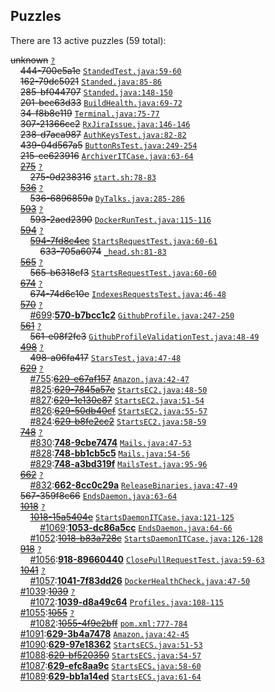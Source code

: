 ## Puzzles

There are 13 active puzzles (59 total):


<del>unknown</del> [`?`](../master/?)<br/>
&nbsp;&nbsp;&nbsp;&nbsp;<del>444-700e5a1e</del> [`StandedTest.java:59-60`](../master/rultor-drain/src/test/java/com/rultor/drain/StandedTest.java#L59-L60)<br/>
&nbsp;&nbsp;&nbsp;&nbsp;<del>162-79dc5021</del> [`Standed.java:85-86`](../master/rultor-drain/src/main/java/com/rultor/drain/Standed.java#L85-L86)<br/>
&nbsp;&nbsp;&nbsp;&nbsp;<del>285-bf044707</del> [`Standed.java:148-150`](../master/rultor-drain/src/main/java/com/rultor/drain/Standed.java#L148-L150)<br/>
&nbsp;&nbsp;&nbsp;&nbsp;<del>201-bee63d33</del> [`BuildHealth.java:69-72`](../master/rultor-widget/src/main/java/com/rultor/widget/BuildHealth.java#L69-L72)<br/>
&nbsp;&nbsp;&nbsp;&nbsp;<del>34-f8b8e119</del> [`Terminal.java:75-77`](../master/rultor-base/src/main/java/com/rultor/shell/Terminal.java#L75-L77)<br/>
&nbsp;&nbsp;&nbsp;&nbsp;<del>307-21366cc2</del> [`RxJiraIssue.java:146-146`](../master/rultor-base/src/main/java/com/rultor/ext/jira/RxJiraIssue.java#L146-L146)<br/>
&nbsp;&nbsp;&nbsp;&nbsp;<del>238-d7aca987</del> [`AuthKeysTest.java:82-82`](../master/rultor-web/src/test/java/com/rultor/web/AuthKeysTest.java#L82-L82)<br/>
&nbsp;&nbsp;&nbsp;&nbsp;<del>439-04d567a5</del> [`ButtonRsTest.java:249-254`](../master/rultor-web/src/test/java/com/rultor/web/ButtonRsTest.java#L249-L254)<br/>
&nbsp;&nbsp;&nbsp;&nbsp;<del>215-ce623916</del> [`ArchiverITCase.java:63-64`](../master/rultor-users/src/test/java/com/rultor/users/pgsql/ArchiverITCase.java#L63-L64)<br/>
&nbsp;&nbsp;&nbsp;&nbsp;[<del>275</del>](https://github.com/rultor/rultor/issues/275) [`?`](../master/?)<br/>
&nbsp;&nbsp;&nbsp;&nbsp;&nbsp;&nbsp;&nbsp;&nbsp;<del>275-0d238316</del> [`start.sh:78-83`](../master/rultor-conveyer/src/main/resources/start.sh#L78-L83)<br/>
&nbsp;&nbsp;&nbsp;&nbsp;[<del>536</del>](https://github.com/yegor256/rultor/issues/536) [`?`](../master/?)<br/>
&nbsp;&nbsp;&nbsp;&nbsp;&nbsp;&nbsp;&nbsp;&nbsp;<del>536-6896859a</del> [`DyTalks.java:285-286`](../master/src/main/java/com/rultor/dynamo/DyTalks.java#L285-L286)<br/>
&nbsp;&nbsp;&nbsp;&nbsp;[<del>593</del>](https://github.com/yegor256/rultor/issues/593) [`?`](../master/?)<br/>
&nbsp;&nbsp;&nbsp;&nbsp;&nbsp;&nbsp;&nbsp;&nbsp;<del>593-2aed2390</del> [`DockerRunTest.java:115-116`](../master/src/test/java/com/rultor/agents/req/DockerRunTest.java#L115-L116)<br/>
&nbsp;&nbsp;&nbsp;&nbsp;[<del>594</del>](https://github.com/yegor256/rultor/issues/594) [`?`](../master/?)<br/>
&nbsp;&nbsp;&nbsp;&nbsp;&nbsp;&nbsp;&nbsp;&nbsp;[<del>594-7fd8c4ec</del>](https://github.com/yegor256/rultor/issues/633) [`StartsRequestTest.java:60-61`](../master/src/test/java/com/rultor/agents/req/StartsRequestTest.java#L60-L61)<br/>
&nbsp;&nbsp;&nbsp;&nbsp;&nbsp;&nbsp;&nbsp;&nbsp;&nbsp;&nbsp;&nbsp;&nbsp;<del>633-705a6074</del> [`_head.sh:81-83`](../master/src/main/resources/com/rultor/agents/req/_head.sh#L81-L83)<br/>
&nbsp;&nbsp;&nbsp;&nbsp;[<del>565</del>](https://github.com/yegor256/rultor/issues/565) [`?`](../master/?)<br/>
&nbsp;&nbsp;&nbsp;&nbsp;&nbsp;&nbsp;&nbsp;&nbsp;<del>565-b6318cf3</del> [`StartsRequestTest.java:60-60`](../master/src/test/java/com/rultor/agents/req/StartsRequestTest.java#L60-L60)<br/>
&nbsp;&nbsp;&nbsp;&nbsp;[<del>674</del>](https://github.com/yegor256/rultor/issues/674) [`?`](../master/?)<br/>
&nbsp;&nbsp;&nbsp;&nbsp;&nbsp;&nbsp;&nbsp;&nbsp;<del>674-74d6c10e</del> [`IndexesRequestsTest.java:46-48`](../master/src/test/java/com/rultor/agents/github/IndexesRequestsTest.java#L46-L48)<br/>
&nbsp;&nbsp;&nbsp;&nbsp;[<del>570</del>](https://github.com/yegor256/rultor/issues/570) [`?`](../master/?)<br/>
&nbsp;&nbsp;&nbsp;&nbsp;&nbsp;&nbsp;&nbsp;&nbsp;[#699](https://github.com/yegor256/rultor/issues/699):[**570-b7bcc1c2**](https://github.com/yegor256/rultor/issues/699) [`GithubProfile.java:247-250`](../master/src/main/java/com/rultor/profiles/GithubProfile.java#L247-L250)<br/>
&nbsp;&nbsp;&nbsp;&nbsp;[<del>561</del>](https://github.com/yegor256/rultor/issues/561) [`?`](../master/?)<br/>
&nbsp;&nbsp;&nbsp;&nbsp;&nbsp;&nbsp;&nbsp;&nbsp;<del>561-e08f2fc3</del> [`GithubProfileValidationTest.java:48-49`](../master/src/test/java/com/rultor/profiles/GithubProfileValidationTest.java#L48-L49)<br/>
&nbsp;&nbsp;&nbsp;&nbsp;[<del>498</del>](https://github.com/yegor256/rultor/issues/498) [`?`](../master/?)<br/>
&nbsp;&nbsp;&nbsp;&nbsp;&nbsp;&nbsp;&nbsp;&nbsp;<del>498-a06fa417</del> [`StarsTest.java:47-48`](../master/src/test/java/com/rultor/agents/github/StarsTest.java#L47-L48)<br/>
&nbsp;&nbsp;&nbsp;&nbsp;[<del>629</del>](https://github.com/yegor256/rultor/issues/629) [`?`](../master/?)<br/>
&nbsp;&nbsp;&nbsp;&nbsp;&nbsp;&nbsp;&nbsp;&nbsp;[#755](https://github.com/yegor256/rultor/issues/755):[<del>629-e67af157</del>](https://github.com/yegor256/rultor/issues/755) [`Amazon.java:42-47`](../master/src/main/java/com/rultor/agents/ec2/Amazon.java#L42-L47)<br/>
&nbsp;&nbsp;&nbsp;&nbsp;&nbsp;&nbsp;&nbsp;&nbsp;[#825](https://github.com/yegor256/rultor/issues/825):[<del>629-7845a57e</del>](https://github.com/yegor256/rultor/issues/825) [`StartsEC2.java:48-50`](../master/src/main/java/com/rultor/agents/ec2/StartsEC2.java#L48-L50)<br/>
&nbsp;&nbsp;&nbsp;&nbsp;&nbsp;&nbsp;&nbsp;&nbsp;[#827](https://github.com/yegor256/rultor/issues/827):[<del>629-1e130e87</del>](https://github.com/yegor256/rultor/issues/827) [`StartsEC2.java:51-54`](../master/src/main/java/com/rultor/agents/ec2/StartsEC2.java#L51-L54)<br/>
&nbsp;&nbsp;&nbsp;&nbsp;&nbsp;&nbsp;&nbsp;&nbsp;[#826](https://github.com/yegor256/rultor/issues/826):[<del>629-50db40cf</del>](https://github.com/yegor256/rultor/issues/826) [`StartsEC2.java:55-57`](../master/src/main/java/com/rultor/agents/ec2/StartsEC2.java#L55-L57)<br/>
&nbsp;&nbsp;&nbsp;&nbsp;&nbsp;&nbsp;&nbsp;&nbsp;[#824](https://github.com/yegor256/rultor/issues/824):[<del>629-b8fe2cc2</del>](https://github.com/yegor256/rultor/issues/824) [`StartsEC2.java:58-59`](../master/src/main/java/com/rultor/agents/ec2/StartsEC2.java#L58-L59)<br/>
&nbsp;&nbsp;&nbsp;&nbsp;[<del>748</del>](https://github.com/yegor256/rultor/issues/748) [`?`](../master/?)<br/>
&nbsp;&nbsp;&nbsp;&nbsp;&nbsp;&nbsp;&nbsp;&nbsp;[#830](https://github.com/yegor256/rultor/issues/830):[**748-9cbe7474**](https://github.com/yegor256/rultor/issues/830) [`Mails.java:47-53`](../master/src/main/java/com/rultor/agents/Mails.java#L47-L53)<br/>
&nbsp;&nbsp;&nbsp;&nbsp;&nbsp;&nbsp;&nbsp;&nbsp;[#828](https://github.com/yegor256/rultor/issues/828):[**748-bb1cb5c5**](https://github.com/yegor256/rultor/issues/828) [`Mails.java:54-56`](../master/src/main/java/com/rultor/agents/Mails.java#L54-L56)<br/>
&nbsp;&nbsp;&nbsp;&nbsp;&nbsp;&nbsp;&nbsp;&nbsp;[#829](https://github.com/yegor256/rultor/issues/829):[**748-a3bd319f**](https://github.com/yegor256/rultor/issues/829) [`MailsTest.java:95-96`](../master/src/test/java/com/rultor/agents/MailsTest.java#L95-L96)<br/>
&nbsp;&nbsp;&nbsp;&nbsp;[<del>662</del>](https://github.com/yegor256/rultor/issues/662) [`?`](../master/?)<br/>
&nbsp;&nbsp;&nbsp;&nbsp;&nbsp;&nbsp;&nbsp;&nbsp;[#832](https://github.com/yegor256/rultor/issues/832):[**662-8cc0c29a**](https://github.com/yegor256/rultor/issues/832) [`ReleaseBinaries.java:47-49`](../master/src/main/java/com/rultor/agents/github/ReleaseBinaries.java#L47-L49)<br/>
&nbsp;&nbsp;&nbsp;&nbsp;<del>567-359f8c66</del> [`EndsDaemon.java:63-64`](../master/src/main/java/com/rultor/agents/daemons/EndsDaemon.java#L63-L64)<br/>
&nbsp;&nbsp;&nbsp;&nbsp;[<del>1018</del>](https://github.com/yegor256/rultor/issues/1018) [`?`](../master/?)<br/>
&nbsp;&nbsp;&nbsp;&nbsp;&nbsp;&nbsp;&nbsp;&nbsp;[<del>1018-15a5404e</del>](https://github.com/yegor256/rultor/issues/1053) [`StartsDaemonITCase.java:121-125`](../master/src/test/java/com/rultor/agents/daemons/StartsDaemonITCase.java#L121-L125)<br/>
&nbsp;&nbsp;&nbsp;&nbsp;&nbsp;&nbsp;&nbsp;&nbsp;&nbsp;&nbsp;&nbsp;&nbsp;[#1069](https://github.com/yegor256/rultor/issues/1069):[**1053-dc86a5cc**](https://github.com/yegor256/rultor/issues/1069) [`EndsDaemon.java:64-66`](../master/src/main/java/com/rultor/agents/daemons/EndsDaemon.java#L64-L66)<br/>
&nbsp;&nbsp;&nbsp;&nbsp;&nbsp;&nbsp;&nbsp;&nbsp;[#1052](https://github.com/yegor256/rultor/issues/1052):[<del>1018-b83a728c</del>](https://github.com/yegor256/rultor/issues/1052) [`StartsDaemonITCase.java:126-128`](../master/src/test/java/com/rultor/agents/daemons/StartsDaemonITCase.java#L126-L128)<br/>
&nbsp;&nbsp;&nbsp;&nbsp;[<del>918</del>](https://github.com/yegor256/rultor/issues/918) [`?`](../master/?)<br/>
&nbsp;&nbsp;&nbsp;&nbsp;&nbsp;&nbsp;&nbsp;&nbsp;[#1056](https://github.com/yegor256/rultor/issues/1056):[**918-89660440**](https://github.com/yegor256/rultor/issues/1056) [`ClosePullRequestTest.java:59-63`](../master/src/test/java/com/rultor/agents/github/ClosePullRequestTest.java#L59-L63)<br/>
&nbsp;&nbsp;&nbsp;&nbsp;[<del>1041</del>](https://github.com/yegor256/rultor/issues/1041) [`?`](../master/?)<br/>
&nbsp;&nbsp;&nbsp;&nbsp;&nbsp;&nbsp;&nbsp;&nbsp;[#1057](https://github.com/yegor256/rultor/issues/1057):[**1041-7f83dd26**](https://github.com/yegor256/rultor/issues/1057) [`DockerHealthCheck.java:47-50`](../master/src/main/java/com/rultor/agents/docker/DockerHealthCheck.java#L47-L50)<br/>
&nbsp;&nbsp;&nbsp;&nbsp;[#1039](https://github.com/yegor256/rultor/issues/1039):[<del>1039</del>](https://github.com/yegor256/rultor/issues/1039) [`?`](../master/?)<br/>
&nbsp;&nbsp;&nbsp;&nbsp;&nbsp;&nbsp;&nbsp;&nbsp;[#1072](https://github.com/yegor256/rultor/issues/1072):[**1039-d8a49c64**](https://github.com/yegor256/rultor/issues/1072) [`Profiles.java:108-115`](../master/src/main/java/com/rultor/profiles/Profiles.java#L108-L115)<br/>
&nbsp;&nbsp;&nbsp;&nbsp;[#1055](https://github.com/yegor256/rultor/issues/1055):[<del>1055</del>](https://github.com/yegor256/rultor/issues/1055) [`?`](../master/?)<br/>
&nbsp;&nbsp;&nbsp;&nbsp;&nbsp;&nbsp;&nbsp;&nbsp;[#1082](https://github.com/yegor256/rultor/issues/1082):[<del>1055-4f9e2bff</del>](https://github.com/yegor256/rultor/issues/1082) [`pom.xml:777-784`](../master/pom.xml#L777-L784)<br/>
&nbsp;&nbsp;&nbsp;&nbsp;[#1091](https://github.com/yegor256/rultor/issues/1091):[**629-3b4a7478**](https://github.com/yegor256/rultor/issues/1091) [`Amazon.java:42-45`](../master/src/main/java/com/rultor/agents/ecs/Amazon.java#L42-L45)<br/>
&nbsp;&nbsp;&nbsp;&nbsp;[#1090](https://github.com/yegor256/rultor/issues/1090):[**629-97e18362**](https://github.com/yegor256/rultor/issues/1090) [`StartsECS.java:51-53`](../master/src/main/java/com/rultor/agents/ecs/StartsECS.java#L51-L53)<br/>
&nbsp;&nbsp;&nbsp;&nbsp;[#1088](https://github.com/yegor256/rultor/issues/1088):[<del>629-bf520350</del>](https://github.com/yegor256/rultor/issues/1088) [`StartsECS.java:54-57`](../master/src/main/java/com/rultor/agents/ecs/StartsECS.java#L54-L57)<br/>
&nbsp;&nbsp;&nbsp;&nbsp;[#1087](https://github.com/yegor256/rultor/issues/1087):[**629-efc8aa9c**](https://github.com/yegor256/rultor/issues/1087) [`StartsECS.java:58-60`](../master/src/main/java/com/rultor/agents/ecs/StartsECS.java#L58-L60)<br/>
&nbsp;&nbsp;&nbsp;&nbsp;[#1089](https://github.com/yegor256/rultor/issues/1089):[**629-bb1a14ed**](https://github.com/yegor256/rultor/issues/1089) [`StartsECS.java:61-64`](../master/src/main/java/com/rultor/agents/ecs/StartsECS.java#L61-L64)<br/>